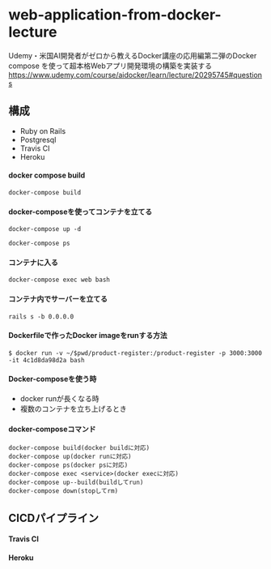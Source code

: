 # web-application-from-docker-lecture

Udemy・米国AI開発者がゼロから教えるDocker講座の応用編第二弾のDocker compose を使って超本格Webアプリ開発環境の構築を実装する  
https://www.udemy.com/course/aidocker/learn/lecture/20295745#questions

## 構成

- Ruby on Rails
- Postgresql
- Travis CI
- Heroku


#### docker compose build

```
docker-compose build
```

#### docker-composeを使ってコンテナを立てる
```
docker-compose up -d
```

```
docker-compose ps
```

#### コンテナに入る
```
docker-compose exec web bash
```

#### コンテナ内でサーバーを立てる 
```
rails s -b 0.0.0.0
```





#### Dockerfileで作ったDocker imageをrunする方法

```
$ docker run -v ~/$pwd/product-register:/product-register -p 3000:3000 -it 4c1d8da98d2a bash
```

#### Docker-composeを使う時
- docker runが長くなる時
- 複数のコンテナを立ち上げるとき


#### docker-composeコマンド

```
docker-compose build(docker buildに対応)
docker-compose up(docker runに対応)
docker-compose ps(docker psに対応)
docker-compose exec <service>(docker execに対応)
docker-compose up--build(buildしてrun)
docker-compose down(stopしてrm)
```



## CICDパイプライン

#### Travis CI

#### Heroku



